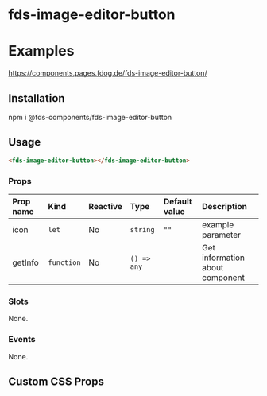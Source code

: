 # fds-image-editor-button

# Examples

https://components.pages.fdog.de/fds-image-editor-button/

## Installation
npm i @fds-components/fds-image-editor-button

## Usage 
``` html
<fds-image-editor-button></fds-image-editor-button>
```

[//]: # "Autogeneratedstart"
### Props

| Prop name | Kind | Reactive | Type | Default value | Description |
| :--- | :--- | :--- | :--- | :--- | :--- |
| icon | <code>let</code> | No | <code>string</code> | <code>""</code> | example parameter |
| getInfo | <code>function</code> | No | <code>() => any</code> | <code></code> | Get information about component |
### Slots

None.

### Events

None.


[//]: # "Autogeneratedstop"

## Custom CSS Props

 

 
